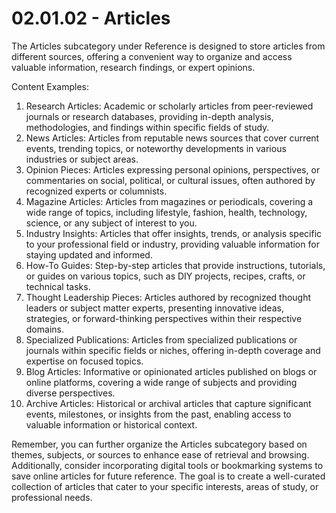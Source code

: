 # 02.01.02 - Articles

The Articles subcategory under Reference is designed to store articles from different sources, offering a convenient way to organize and access valuable information, research findings, or expert opinions.

Content Examples:

1. Research Articles: Academic or scholarly articles from peer-reviewed journals or research databases, providing in-depth analysis, methodologies, and findings within specific fields of study.
2. News Articles: Articles from reputable news sources that cover current events, trending topics, or noteworthy developments in various industries or subject areas.
3. Opinion Pieces: Articles expressing personal opinions, perspectives, or commentaries on social, political, or cultural issues, often authored by recognized experts or columnists.
4. Magazine Articles: Articles from magazines or periodicals, covering a wide range of topics, including lifestyle, fashion, health, technology, science, or any subject of interest to you.
5. Industry Insights: Articles that offer insights, trends, or analysis specific to your professional field or industry, providing valuable information for staying updated and informed.
6. How-To Guides: Step-by-step articles that provide instructions, tutorials, or guides on various topics, such as DIY projects, recipes, crafts, or technical tasks.
7. Thought Leadership Pieces: Articles authored by recognized thought leaders or subject matter experts, presenting innovative ideas, strategies, or forward-thinking perspectives within their respective domains.
8. Specialized Publications: Articles from specialized publications or journals within specific fields or niches, offering in-depth coverage and expertise on focused topics.
9. Blog Articles: Informative or opinionated articles published on blogs or online platforms, covering a wide range of subjects and providing diverse perspectives.
10. Archive Articles: Historical or archival articles that capture significant events, milestones, or insights from the past, enabling access to valuable information or historical context.

Remember, you can further organize the Articles subcategory based on themes, subjects, or sources to enhance ease of retrieval and browsing. Additionally, consider incorporating digital tools or bookmarking systems to save online articles for future reference. The goal is to create a well-curated collection of articles that cater to your specific interests, areas of study, or professional needs.